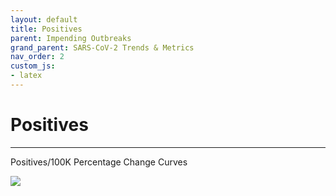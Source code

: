 ```yaml
---
layout: default
title: Positives
parent: Impending Outbreaks
grand_parent: SARS-CoV-2 Trends & Metrics
nav_order: 2
custom_js:
- latex
---
```


# Positives
<!-- {: .no_toc }

<br>

## Table of contents
{: .no_toc .text-delta }

1. TOC
{:toc}-->

---

Positives/100K Percentage Change Curves

<div>
  <div class='tableauPlaceholder' id='viz1606350521720' style='position: relative'>
    <noscript><a href='#'>
      <img alt=' ' src='https://public.tableau.com/static/images/Pe/PercentageChangeCumulativeValuesper100KSingleState/percentagesPRD_twb/1_rss.png' style='border: none' /></a>
    </noscript>
    <object class='tableauViz'  style='display:none;'>
      <param name='host_url' value='https://public.tableau.com/' />
      <param name='embed_code_version' value='3' /> <param name='site_root' value='' />
      <param name='name' value='PercentageChangeCumulativeValuesper100KSingleState/percentagesPRD_twb' />
      <param name='tabs' value='no' /><param name='toolbar' value='yes' />
      <param name='static_image' value='https://public.tableau.com/static/images/Pe/PercentageChangeCumulativeValuesper100KSingleState/percentagesPRD_twb/1.png' />
      <param name='animate_transition' value='yes' />
      <param name='display_static_image' value='yes' /><param name='display_spinner' value='yes' />
      <param name='display_overlay' value='yes' /><param name='display_count' value='yes' />
      <param name='language' value='en-GB' /></object></div>
  <script type='text/javascript'>
      var divElement = document.getElementById('viz1606350521720');
      var vizElement = divElement.getElementsByTagName('object')[0];
      vizElement.style.width='500px';vizElement.style.height='1477px';
      var scriptElement = document.createElement('script');
      scriptElement.src = 'https://public.tableau.com/javascripts/api/viz_v1.js';
      vizElement.parentNode.insertBefore(scriptElement, vizElement);
  </script>
</div>
